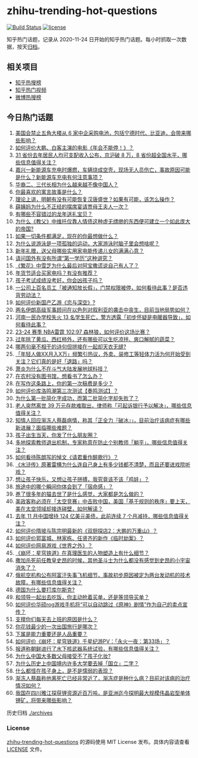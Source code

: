 # zhihu-trending-hot-questions

[![Build Status](https://github.com/justjavac/zhihu-trending-hot-questions/workflows/ci/badge.svg?branch=master)](https://github.com/justjavac/zhihu-trending-hot-questions/actions)
[![license](https://img.shields.io/github/license/justjavac/zhihu-trending-hot-questions)](https://github.com/justjavac/zhihu-trending-hot-questions/blob/master/LICENSE)

知乎热门话题，记录从 2020-11-24
日开始的知乎热门话题。每小时抓取一次数据，按天[归档](./archives)。

## 相关项目

- [知乎热搜榜](https://github.com/justjavac/zhihu-trending-top-search)
- [知乎热门视频](https://github.com/justjavac/zhihu-trending-hot-video)
- [微博热搜榜](https://github.com/justjavac/weibo-trending-hot-search)

## 今日热门话题

<!-- BEGIN -->
<!-- 最后更新时间 Mon Jan 22 2024 03:08:25 GMT+0800 (China Standard Time) -->

1. [美国会禁止五角大楼从 6 家中企采购电池，包括宁德时代、比亚迪，会带来哪些影响？](https://www.zhihu.com/question/640544601)
1. [如何评价大鹏、白客主演的电影《年会不能停！》？](https://www.zhihu.com/question/635323687)
1. [31 省份去年居民人均可支配收入公布，京沪破 8 万，8 省份超全国水平，哪些信息值得关注？](https://www.zhihu.com/question/640488828)
1. [嘉兴一新能源车充电时爆燃，车辆烧成空壳，现场无人员伤亡，事故原因可能是什么？新能源车充电有何注意事项？](https://www.zhihu.com/question/640425893)
1. [华裔二、三代长相为什么越来越不像中国人？](https://www.zhihu.com/question/60054984)
1. [你最喜欢的寓言故事是什么？](https://www.zhihu.com/question/39965558)
1. [理论上讲，明朝有没有可能恢复汉唐盛世？如果有可能，该怎么操作？](https://www.zhihu.com/question/380520347)
1. [薛姨妈为什么不正经的摆席宴请贾母王夫人一次？](https://www.zhihu.com/question/639968492)
1. [有哪些不容错过的龙年送礼宝贝？](https://www.zhihu.com/question/640215942)
1. [为什么《教父》中维托仅靠人情债这种虚无缥缈的东西便可建立一个如此庞大的帝国?](https://www.zhihu.com/question/529570983)
1. [如果一切条件都满足，现在的你最想做什么？](https://www.zhihu.com/question/632723912)
1. [为什么说游泳是一项孤独的运动，大家游泳时脑子里会想啥呢？](https://www.zhihu.com/question/639912695)
1. [新年礼赠，送父母哪些实用家电能传递儿女的满满心意？](https://www.zhihu.com/question/638552717)
1. [请问国外有没有所谓“第一学历”这种讲究？](https://www.zhihu.com/question/637876596)
1. [《繁花》中雪芝为什么最后对阿宝撒谎说自己有人了？](https://www.zhihu.com/question/638916590)
1. [年货节适合买家电吗？有没有推荐？](https://www.zhihu.com/question/640086533)
1. [孩子考试成绩没考好，你会凶孩子吗？](https://www.zhihu.com/question/640073228)
1. [一公司上百名员工「被通知放长假」，门禁权限被停，如何看待此事？是否违背劳动法？](https://www.zhihu.com/question/640054954)
1. [如何评价新国产乙游《恋与深空》?](https://www.zhihu.com/question/640062512)
1. [两名伊朗高级军事顾问在以色列对叙利亚的袭击中丧生，目前当地局势如何？](https://www.zhihu.com/question/640449604)
1. [河南一民办学校失火 13 名学生死亡，警方透露「初步怀疑是电暖器导致」，如何看待此事？](https://www.zhihu.com/question/640499560)
1. [23-24 赛季 NBA雷霆 102:97 森林狼，如何评价这场比赛？](https://www.zhihu.com/question/640535760)
1. [过年除了黄瓜、西红柿外，还有哪些可以生吃凉拌、爽口解腻的蔬菜？](https://www.zhihu.com/question/639929149)
1. [哪两句毫不相干的诗句但拼接在一起却天衣无缝?](https://www.zhihu.com/question/639537531)
1. [「年轻人做XX月入X万」频繁引热议，外卖、装修工等轻体力活为何开始受到关注？它们真的是好「退路」吗？](https://www.zhihu.com/question/640556495)
1. [萧炎为什么不在斗气大陆发展地球科技？](https://www.zhihu.com/question/639223472)
1. [在农村没有图书馆，想看书了怎么办？](https://www.zhihu.com/question/639393359)
1. [在写作这条路上，你的第一次稿费是多少？](https://www.zhihu.com/question/640409885)
1. [如何评价库洛鸣潮第三次测试【奏鸣测试】？](https://www.zhihu.com/question/640081902)
1. [为什么第一批简化字成功，而第二批简化字却失败了？](https://www.zhihu.com/question/26940415)
1. [老人突然离世 39 万元存款难取出，律师称「可起诉银行予以解决」，哪些信息值得关注？](https://www.zhihu.com/question/640069535)
1. [知情人回应渐冻人蔡磊病情，称其「正全力『破冰』」，目前治疗该病症有哪些新进展？面临哪些难题？](https://www.zhihu.com/question/640472138)
1. [孩子出生当天，你发了什么朋友圈？](https://www.zhihu.com/question/639685000)
1. [多地探索教师退出机制，专家称意在防止个别教师「躺平」，哪些信息值得关注？](https://www.zhihu.com/question/639343572)
1. [如何看待陈朗写的悼文《请君重作醉歌行》？](https://www.zhihu.com/question/640359835)
1. [《水浒传》原著雷横为什么连自己身上有多少钱都不清楚，而且还要进戏院听戏？](https://www.zhihu.com/question/637855325)
1. [想让孩子快乐，又想让孩子拼搏，我究竟该不该「鸡娃」？](https://www.zhihu.com/question/640086814)
1. [旅途中的哪个瞬间你体会到了「宿命感」？](https://www.zhihu.com/question/640079003)
1. [养了很多年的猫去世了是什么感觉，大家都是怎么做的？](https://www.zhihu.com/question/50543515)
1. [美政客称必须在「太空竞赛」中击败中国，美国「基于规则的秩序」要上天，美在太空领域却接连碰壁，如何解读？](https://www.zhihu.com/question/640068841)
1. [去年 11 月中国增持 124 亿美元美债，此前连续 7 个月减持，哪些信息值得关注？](https://www.zhihu.com/question/640535513)
1. [如何评价隋坡与陈宗明最新的《双厨探店2：大鹏的万重山》？](https://www.zhihu.com/question/639911356)
1. [如何评价郭富城、林家栋、任贤齐的新作《临时劫案》？](https://www.zhihu.com/question/639779429)
1. [如何评价网易游戏《世界之外》？](https://www.zhihu.com/question/640062710)
1. [《崩坏：星穹铁道》在真理医生的人物塑造上有什么细节？](https://www.zhihu.com/question/639928923)
1. [撒加杀死前任教皇史昂的时候，其他圣斗士为什么都没有感觉到史昂的小宇宙消失了？](https://www.zhihu.com/question/351382908)
1. [俄航空机构公布阿富汗失事飞机细节，事故初步原因被定为两台发动机的技术故障，有哪些信息值得关注？](https://www.zhihu.com/question/640550766)
1. [德国为什么要打库尔斯克?](https://www.zhihu.com/question/629782477)
1. [和领导一起出去吃饭，你主动抢着买单，还是等领导买单？](https://www.zhihu.com/question/632225156)
1. [如何评价华硕rog游戏手机将“可以自动跳过《原神》剧情”作为自己的卖点宣传？](https://www.zhihu.com/question/640497228)
1. [支撑你们每天去上班的原因是什么？](https://www.zhihu.com/question/634033265)
1. [你花钱最少的一次出国旅行是哪次？](https://www.zhihu.com/question/640079038)
1. [下属是能力重要还是人品重要？](https://www.zhihu.com/question/640071307)
1. [如何评价《崩坏：星穹铁道》千星纪游PV：「永火一夜：第33场」？](https://www.zhihu.com/question/640199550)
1. [报道称朝鲜进行了水下核武器系统试验，有哪些信息值得关注？](https://www.zhihu.com/question/640188646)
1. [为什么中国大多数父母接受不了孩子化妆?](https://www.zhihu.com/question/640204152)
1. [为什么历史上中国境内许多大学要去掉「国立」二字？](https://www.zhihu.com/question/639713074)
1. [什么都怪在孩子身上，是不是懦弱的表现？](https://www.zhihu.com/question/639865062)
1. [渐冻人蔡磊称他离死亡已经非常近了，渐冻症是种什么病？目前对该病的治疗情况如何？](https://www.zhihu.com/question/640126692)
1. [我国在四川雅江探获锂资源近百万吨，是亚洲迄今探明最大规模伟晶岩型单体锂矿，将带来哪些影响？](https://www.zhihu.com/question/640088983)

<!-- END -->

历史归档 [./archives](./archives)

### License

[zhihu-trending-hot-questions](https://github.com/justjavac/zhihu-trending-hot-questions)
的源码使用 MIT License 发布。具体内容请查看 [LICENSE](./LICENSE) 文件。
